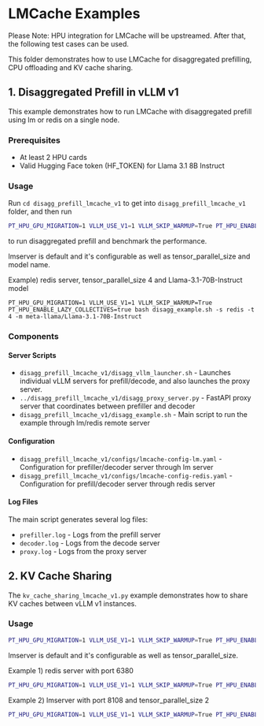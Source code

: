 # LMCache Examples
Please Note: HPU integration for LMCache will be upstreamed. After that, the following test cases can be used.

This folder demonstrates how to use LMCache for disaggregated prefilling, CPU offloading and KV cache sharing.

## 1. Disaggregated Prefill in vLLM v1

This example demonstrates how to run LMCache with disaggregated prefill using lm or redis on a single node.

### Prerequisites
- At least 2 HPU cards
- Valid Hugging Face token (HF_TOKEN) for Llama 3.1 8B Instruct

### Usage

Run
`cd disagg_prefill_lmcache_v1`
to get into `disagg_prefill_lmcache_v1` folder, and then run

```bash
PT_HPU_GPU_MIGRATION=1 VLLM_USE_V1=1 VLLM_SKIP_WARMUP=True PT_HPU_ENABLE_LAZY_COLLECTIVES=true bash disagg_example.sh
```

to run disaggregated prefill and benchmark the performance.

lmserver is default and it's configurable as well as tensor_parallel_size and model name.

Example) redis server, tensor_parallel_size 4 and Llama-3.1-70B-Instruct model

```
PT_HPU_GPU_MIGRATION=1 VLLM_USE_V1=1 VLLM_SKIP_WARMUP=True PT_HPU_ENABLE_LAZY_COLLECTIVES=true bash disagg_example.sh -s redis -t 4 -m meta-llama/Llama-3.1-70B-Instruct
```

### Components

#### Server Scripts
- `disagg_prefill_lmcache_v1/disagg_vllm_launcher.sh` - Launches individual vLLM servers for prefill/decode, and also launches the proxy server.
- `../disagg_prefill_lmcache_v1/disagg_proxy_server.py` - FastAPI proxy server that coordinates between prefiller and decoder
- `disagg_prefill_lmcache_v1/disagg_example.sh` - Main script to run the example through lm/redis remote server

#### Configuration
- `disagg_prefill_lmcache_v1/configs/lmcache-config-lm.yaml` - Configuration for prefiller/decoder server through lm server
- `disagg_prefill_lmcache_v1/configs/lmcache-config-redis.yaml` - Configuration for prefill/decoder server through redis server

#### Log Files
The main script generates several log files:
- `prefiller.log` - Logs from the prefill server
- `decoder.log` - Logs from the decode server
- `proxy.log` - Logs from the proxy server

## 2. KV Cache Sharing

The `kv_cache_sharing_lmcache_v1.py` example demonstrates how to share KV caches between vLLM v1 instances.

### Usage

```bash
PT_HPU_GPU_MIGRATION=1 VLLM_USE_V1=1 VLLM_SKIP_WARMUP=True PT_HPU_ENABLE_LAZY_COLLECTIVES=true python kv_cache_sharing_lmcache_v1.py
```

lmserver is default and it's configurable as well as tensor_parallel_size.

Example 1) redis server with port 6380

```bash
PT_HPU_GPU_MIGRATION=1 VLLM_USE_V1=1 VLLM_SKIP_WARMUP=True PT_HPU_ENABLE_LAZY_COLLECTIVES=true python kv_cache_sharing_lmcache_v1.py --remote_server redis --redis_port 6380
```

Example 2) lmserver with port 8108 and tensor_parallel_size 2

```bash
PT_HPU_GPU_MIGRATION=1 VLLM_USE_V1=1 VLLM_SKIP_WARMUP=True PT_HPU_ENABLE_LAZY_COLLECTIVES=true python kv_cache_sharing_lmcache_v1.py --lm_port 8108 --tp_size 2
```
